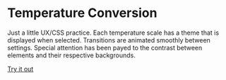 # Temperature Conversion

Just a little UX/CSS practice. Each temperature scale has a theme that is displayed when selected. Transitions are animated smoothly between settings. Special attention has been payed to the contrast between elements and their respective backgrounds. 

[Try it out](https://www.damionarmentrout.com/temperature/)
